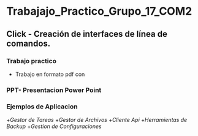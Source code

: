 # Trabajajo_Practico_Grupo_17_COM2

## Click - Creación de interfaces de línea de comandos.

### Trabajo practico
+ Trabajo en formato pdf con 

### PPT- Presentacion Power Point

### Ejemplos de Aplicacion

+*Gestor de Tareas*
+*Gestor de Archivos*
+*Cliente Api*
+*Herramientas de Backup*
+*Gestion de Configuraciones*

